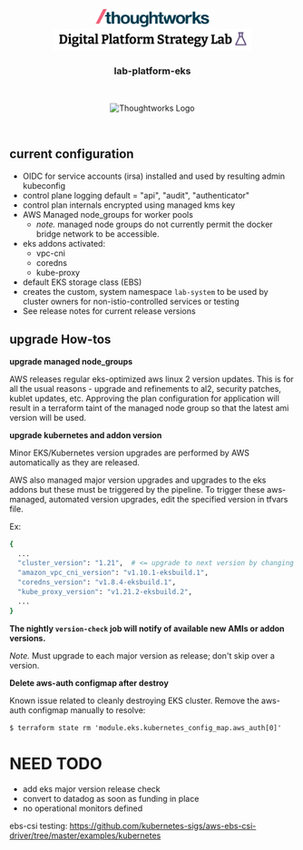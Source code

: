 <div align="center">
	<p>
		<img alt="Thoughtworks Logo" src="https://raw.githubusercontent.com/ThoughtWorks-DPS/static/master/thoughtworks_flamingo_wave.png?sanitize=true" width=200 />
    <br />
		<img alt="DPS Title" src="https://raw.githubusercontent.com/ThoughtWorks-DPS/static/master/dps_lab_title.png?sanitize=true" width=350/>
	</p>
  <h3>lab-platform-eks</h3>
</div>
<br />

<div align="center">
	<p>
		<img alt="Thoughtworks Logo" src="https://raw.githubusercontent.com/ThoughtWorks-DPS/lab-platform-eks/main/pipeline.png?sanitize=true" width=800 />
	</p>
</div>
<br />


## current configuration

* OIDC for service accounts (irsa) installed and used by resulting admin kubeconfig
* control plane logging default = "api", "audit", "authenticator"
* control plan internals encrypted using managed kms key
* AWS Managed node_groups for worker pools
  * _note._ managed node groups do not currently permit the docker bridge network to be accessible.
* eks addons activated:
  * vpc-cni
  * coredns
  * kube-proxy
* default EKS storage class (EBS)
* creates the custom, system namespace `lab-system` to be used by cluster owners for non-istio-controlled services or testing
* See release notes for current release versions

## upgrade How-tos

**upgrade managed node_groups**

AWS releases regular eks-optimized aws linux 2 version updates. This is for all the usual reasons - upgrade and refinements to al2, security patches, kublet updates, etc. Approving the plan configuration for application will result in a terraform taint of the managed node group so that the latest ami version will be used.  

**upgrade kubernetes and addon version**

Minor EKS/Kubernetes version upgrades are performed by AWS automatically as they are released.  

AWS also managed major version upgrades and upgrades to the eks addons but these must be triggered by the pipeline. To trigger these aws-managed, automated version upgrades, edit the specified version in tfvars file.  

Ex:
```bash
{
  ...
  "cluster_version": "1.21",  # <= upgrade to next version by changing to "1.22"
  "amazon_vpc_cni_version": "v1.10.1-eksbuild.1",
  "coredns_version": "v1.8.4-eksbuild.1",
  "kube_proxy_version": "v1.21.2-eksbuild.2",
  ...
}
```

**The nightly `version-check` job will notify of available new AMIs or addon versions.**  

_Note._ Must upgrade to each major version as release; don't skip over a version.  

**Delete aws-auth configmap after destroy**

Known issue related to cleanly destroying EKS cluster. Remove the aws-auth configmap manually to resolve:  

```
$ terraform state rm 'module.eks.kubernetes_config_map.aws_auth[0]'
```

# NEED TODO

- add eks major version release check
- convert to datadog as soon as funding in place
- no operational monitors defined


ebs-csi testing: https://github.com/kubernetes-sigs/aws-ebs-csi-driver/tree/master/examples/kubernetes  

